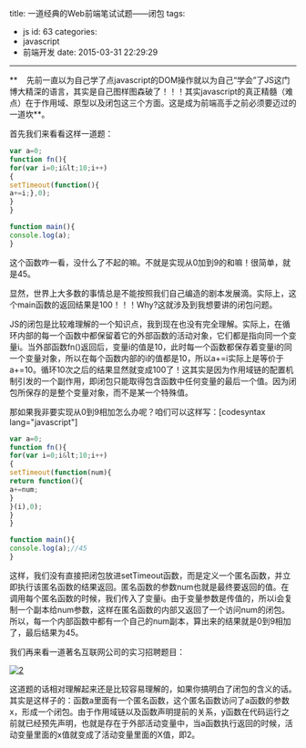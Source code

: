 title: 一道经典的Web前端笔试试题——闭包
tags:
  - js
id: 63
categories:
  - javascript
  - 前端开发
date: 2015-03-31 22:29:29
---

**    先前一直以为自己学了点javascript的DOM操作就以为自己“学会”了JS这门博大精深的语言，其实是自己图样图森破了！！！其实javascript的真正精髓（难点）在于作用域、原型以及闭包这三个方面。这是成为前端高手之前必须要迈过的一道坎**。

首先我们来看看这样一道题：

```javascript
var a=0;
function fn(){
for(var i=0;i&lt;10;i++)
{
setTimeout(function(){
a+=i;},0);
}
}

function main(){
console.log(a);
}
```

这个函数咋一看，没什么了不起的嘛。不就是实现从0加到9的和嘛！很简单，就是45。

显然，世界上大多数的事情总是不能按照我们自己编造的剧本发展滴。实际上，这个main函数的返回结果是100！！！Why?这就涉及到我想要讲的闭包问题。

JS的闭包是比较难理解的一个知识点，我到现在也没有完全理解。实际上，在循环内部的每一个函数中都保留着它的外部函数的活动对象，它们都是指向同一个变量i。当外部函数fn()返回后，变量i的值是10，此时每一个函数都保存着变量i的同一个变量对象，所以在每个函数内部的i的值都是10，所以a+=i实际上是等价于a+=10。循环10次之后的结果显然就变成100了！这其实是因为作用域链的配置机制引发的一个副作用，即闭包只能取得包含函数中任何变量的最后一个值。因为闭包所保存的是整个变量对象，而不是某一个特殊值。

那如果我非要实现从0到9相加怎么办呢？咱们可以这样写：[codesyntax lang="javascript"]

```javascript
var a=0;
function fn(){
for(var i=0;i&lt;10;i++)
{
setTimeout(function(num){
return function(){
a+=num;
}
}(i),0);
}
}

function main(){
console.log(a);//45
}
```

这样，我们没有直接把闭包放进setTimeout函数，而是定义一个匿名函数，并立即执行该匿名函数的结果返回。匿名函数的参数num也就是最终要返回的值。在调用每个匿名函数的时候，我们传入了变量i。由于变量参数是传值的，所以i会复制一个副本给num参数，这样在匿名函数的内部又返回了一个访问num的闭包。所以，每一个内部函数中都有一个自己的num副本，算出来的结果就是0到9相加了，最后结果为45。

我们再来看一道著名互联网公司的实习招聘题目：

[![](http://bloghugzh-wordpress.stor.sinaapp.com/uploads/2015/03/2-300x189.jpg "2")](http://bloghugzh-wordpress.stor.sinaapp.com/uploads/2015/03/2.jpg)

这道题的话相对理解起来还是比较容易理解的，如果你搞明白了闭包的含义的话。其实是这样子的：函数a里面有一个匿名函数，这个匿名函数访问了a函数的参数x，形成一个闭包。由于作用域链以及函数声明提前的关系，y函数在代码运行之前就已经预先声明，也就是存在于外部活动变量中，当a函数执行返回的时候，活动变量里面的x值就变成了活动变量里面的X值，即2。